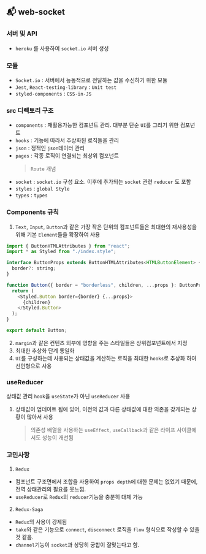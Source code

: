 ## 📬 web-socket

### 서버 및 API

- `heroku` 를 사용하여 `socket.io` 서버 생성

### 모듈

- `Socket.io` : 서버에서 능동적으로 전달하는 값을 수신하기 위한 모듈
- `Jest`, `React-testing-library` : `Unit test`
- `styled-components` : `CSS-in-JS`

### src 디렉토리 구조

- `components` : 재활용가능한 컴포넌트 관리. 대부분 단순 `UI`를 그리기 위한 컴포넌트
- `hooks` : 기능에 따라서 추상화된 로직들을 관리
- `json` : 정적인 `json`데이터 관리
- `pages` : 각종 로직이 연결되는 최상위 컴포넌트
  > `Route` 개념
- `socket` : `socket.io` 구성 요소. 이후에 추가되는 `socket` 관련 `reducer` 도 포함
- `styles` : `global Style`
- `types` : `types`

### Components 규칙

1. `Text`, `Input`, `Button`과 같은 가장 작은 단위의 컴포넌트들은 최대한의 재사용성을 위해 기본 `Element`들을 확장하여 사용

```js
import { ButtonHTMLAttributes } from "react";
import * as Styled from "./index.style";

interface ButtonProps extends ButtonHTMLAttributes<HTMLButtonElement> {
  border?: string;
}

function Button({ border = "borderless", children, ...props }: ButtonProps) {
  return (
    <Styled.Button border={border} {...props}>
      {children}
    </Styled.Button>
  );
}

export default Button;
```

2. `margin`과 같은 컨텐츠 외부에 영향을 주는 스타일들은 상위컴포넌트에서 지정
3. 최대한 추상화 단계 통일화
4. `UI`를 구성하는데 사용되는 상태값을 계산하는 로직을 최대한 `hooks`로 추상화 하여 선언형으로 사용

### useReducer

상태값 관리 `hook`을 `useState`가 아닌 `useReducer` 사용

1. 상태값이 업데이트 됨에 있어, 이전의 값과 다른 상태값에 대한 의존을 갖게되는 상황이 많아서 사용

   > 의존성 배열을 사용하는 `useEffect`, `useCallback`과 같은 라이프 사이클에서도 성능이 개선됨

### 고민사항

1. `Redux`

- 컴포넌트 구조면에서 조합을 사용하여 `props depth`에 대한 문제는 없었기 때문에, 전역 상태관리의 필요를 못느낌.
- `useReducer`로 `Redux`의 `reducer`기능을 충분히 대체 가능

2. `Redux-Saga`

- `Redux`의 사용이 강제됨
- `take`와 같은 기능으로 `connect`, `disconnect` 로직을 `flow` 형식으로 작성할 수 있을것 같음.
- `channel`기능이 `socket`과 상당히 궁합이 잘맞는다고 함.

